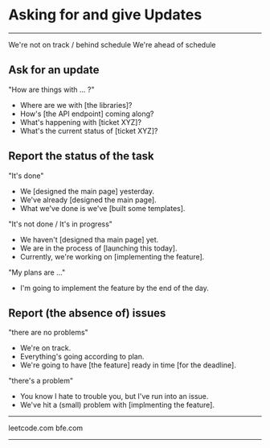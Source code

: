 # Asking for and give Updates

***


We're not on track / behind schedule
We're ahead of schedule

## Ask for an update
"How are things with ... ?"

- Where are we with [the libraries]?
- How's [the API endpoint] coming along?
- What's happening with [ticket XYZ]?
- What's the current status of [ticket XYZ]?

## Report the status of the task
"It's done"

- We [designed the main page] yesterday.
- We've already [designed the main page].
- What we've done is we've [built some templates].

"It's not done / It's in progress"

- We haven't [designed tha main page] yet.
- We are in the process of [launching this today].
- Currently, we're working on [implementing the feature].

"My plans are ..."

- I'm going to implement the feature by the end of the day.

## Report (the absence of) issues

"there are no problems"

- We're on track.
- Everything's going according to plan.
- We're going to have [the feature] ready in time [for the deadline].

"there's a problem"

- You know I hate to trouble you, but I've run into an issue.
- We've hit a (small) problem with [implmenting the feature].

***

leetcode.com
bfe.com

***

